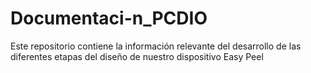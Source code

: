 # Documentaci-n_PCDIO
Este repositorio contiene la información relevante del desarrollo de las diferentes etapas del diseño de nuestro dispositivo Easy Peel

